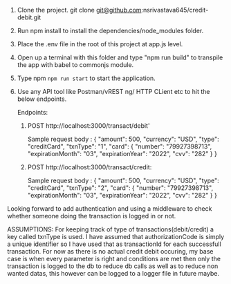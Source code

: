1. Clone the project. git clone git@github.com:nsrivastava645/credit-debit.git
2. Run npm install to install the dependencies/node_modules folder.
3. Place the .env file in the root of this project at app.js level.
4. Open up a terminal with this folder and type "npm run build" to transpile the app with babel to commonjs module.
5. Type npm `npm run start` to start the application.
6. Use any API tool like Postman/vREST ng/ HTTP CLient etc to hit the below endpoints.

    Endpoints: 
    1.  POST http://localhost:3000/transact/debit'

        Sample request body : {
            "amount": 500,
            "currency": "USD",
            "type": "creditCard",
            "txnType": "1",
            "card": {
                "number": "79927398713",
                "expirationMonth": "03",
                "expirationYear": "2022",
                "cvv": "282"
            }
        }

    2.  POST http://localhost:3000/transact/credit:
        
        Sample request body : {
            "amount": 500,
            "currency": "USD",
            "type": "creditCard",
            "txnType": "2",
            "card": {
                "number": "79927398713",
                "expirationMonth": "03",
                "expirationYear": "2022",
                "cvv": "282"
            }
        }

Looking forward to add authentication and using a middleware to check whether someone doing the transaction is logged in or not.

ASSUMPTIONS:
For keeping track of type of transactions(debit/credit) a key called txnType is used.
I have assumed that authorizationCode is simply a unique identifier so I have used that as transactionId for each successfull transaction.
For now as there is no actual credit debit occuring, my base case is when every parameter is right and conditions are met then only the transaction is logged to the db to reduce db calls as well as to reduce non wanted datas, this however can be logged to a logger file in future maybe.
 
